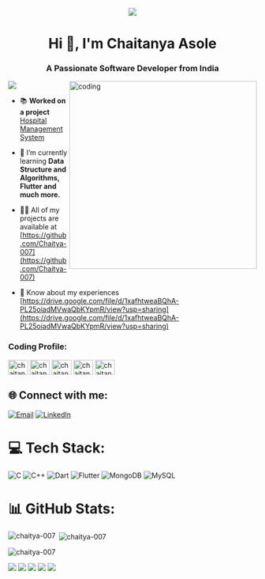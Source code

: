 <p align="center"><img src="https://blogger.googleusercontent.com/img/b/R29vZ2xl/AVvXsEjgn--_Bz1rfAqhcE7hUBbb4MWlbdJW85z8gWL86mkshsfo1iK0Bc695tANjjYl5ZMVhzN4wBv7ljs5NVnaCoIjb2lHmtR43ApNLHoFb2jgGwF0QZiCbdIVJBK1djiX2DF70zKR1wDlR9r-H3pDoSyQAIUcRGYEMD6fI-2URoQSYUpHcYGh9juHssX1hg/w640-h360/How%20to%20solve%20(2).gif" /></p>

<h1 align="center">Hi 👋, I'm Chaitanya Asole</h1>

<h3 align="center">A Passionate Software Developer from India</h3>

<img align="right" alt="coding" width="380" src ="https://media.tenor.com/2uyENRmiUt0AAAAM/coding.gif">

<!-- BlueButton Profile Viewer
<p align="left"> <img src="https://komarev.com/ghpvc/?username=chaitya-007&label=Profile%20views&color=0e75b6&style=flat" alt="chaitya-007" /> </p>
-->

[![](https://visitcount.itsvg.in/api?id=chaitya-007&icon=9&color=7)](https://visitcount.itsvg.in)

- 📚 **Worked on a project** [Hospital Management System](https://github.com/Chaitya-007/Hospital-Management-DBMS-PROJECT)

- 🌱 I’m currently learning **Data Structure and Algorithms, Flutter and much more.**

- 👨‍💻 All of my projects are available at [https://github.com/Chaitya-007](https://github.com/Chaitya-007)

<!--- 📫 How to reach me **chaitanyaasole@gmail.com**-->

- 📄 Know about my experiences [https://drive.google.com/file/d/1xafhtweaBQhA-PL25oiadMVwaQbKYpmR/view?usp=sharing](https://drive.google.com/file/d/1xafhtweaBQhA-PL25oiadMVwaQbKYpmR/view?usp=sharing)

<h3 align="left">Coding Profile:</h3>
<p align="left">
<a href="https://linkedin.com/in/chaitanya-asole" target="blank"><img align="center" src="https://raw.githubusercontent.com/rahuldkjain/github-profile-readme-generator/master/src/images/icons/Social/linked-in-alt.svg" alt="chaitanya-asole" height="30" width="40" /></a>
<a href="https://www.codechef.com/users/chaitanyaasole" target="blank"><img align="center" src="https://cdn.jsdelivr.net/npm/simple-icons@3.1.0/icons/codechef.svg" alt="chaitanyaasole" height="30" width="40" /></a>
<a href="https://www.hackerrank.com/chaitanyaasole" target="blank"><img align="center" src="https://raw.githubusercontent.com/rahuldkjain/github-profile-readme-generator/master/src/images/icons/Social/hackerrank.svg" alt="chaitanyaasole" height="30" width="40" /></a>
<a href="https://www.leetcode.com/chaitanyaasole" target="blank"><img align="center" src="https://raw.githubusercontent.com/rahuldkjain/github-profile-readme-generator/master/src/images/icons/Social/leet-code.svg" alt="chaitanyaasole" height="30" width="40" /></a>
<a href="https://auth.geeksforgeeks.org/user/chaitanys9wx" target="blank"><img align="center" src="https://raw.githubusercontent.com/rahuldkjain/github-profile-readme-generator/master/src/images/icons/Social/geeks-for-geeks.svg" alt="chaitanys9wx" height="30" width="40" /></a>
</p>

<!--
<h3 align="left">Languages and Tools:</h3>
<p align="left"> <a href="https://www.cprogramming.com/" target="_blank" rel="noreferrer"> <img src="https://raw.githubusercontent.com/devicons/devicon/master/icons/c/c-original.svg" alt="c" width="40" height="40"/> </a> <a href="https://www.w3schools.com/cpp/" target="_blank" rel="noreferrer"> <img src="https://raw.githubusercontent.com/devicons/devicon/master/icons/cplusplus/cplusplus-original.svg" alt="cplusplus" width="40" height="40"/> </a> <a href="https://dart.dev" target="_blank" rel="noreferrer"> <img src="https://www.vectorlogo.zone/logos/dartlang/dartlang-icon.svg" alt="dart" width="40" height="40"/> </a> <a href="https://flutter.dev" target="_blank" rel="noreferrer"> <img src="https://www.vectorlogo.zone/logos/flutterio/flutterio-icon.svg" alt="flutter" width="40" height="40"/> </a> <a href="https://git-scm.com/" target="_blank" rel="noreferrer"> <img src="https://www.vectorlogo.zone/logos/git-scm/git-scm-icon.svg" alt="git" width="40" height="40"/> </a> <a href="https://www.mathworks.com/" target="_blank" rel="noreferrer"> <img src="https://upload.wikimedia.org/wikipedia/commons/2/21/Matlab_Logo.png" alt="matlab" width="40" height="40"/> </a> <a href="https://www.mongodb.com/" target="_blank" rel="noreferrer"> <img src="https://raw.githubusercontent.com/devicons/devicon/master/icons/mongodb/mongodb-original-wordmark.svg" alt="mongodb" width="40" height="40"/> </a> <a href="https://www.mysql.com/" target="_blank" rel="noreferrer"> <img src="https://raw.githubusercontent.com/devicons/devicon/master/icons/mysql/mysql-original-wordmark.svg" alt="mysql" width="40" height="40"/> </a> </p>
-->

## 🌐 Connect with me:

<!--[![LinkedIn](https://img.shields.io/badge/LinkedIn-%230077B5.svg?logo=linkedin&logoColor=white)](https://linkedin.com/in/chaitanya-asole)-->
<a href="mailto:chaitanyaasole@gmail.com"><img src="https://img.shields.io/badge/email-%23D14836.svg?style=for-the-badge&logo=gmail&logoColor=white" alt="Email"></a>
<a href="https://www.linkedin.com/in/chaitanya-asole/" target="_blank"><img src="https://img.shields.io/badge/linkedIn-%2300599C.svg?style=for-the-badge&logo=LinkedIn&logoColor=white" alt="LinkedIn"></a>


# 💻 Tech Stack:
![C](https://img.shields.io/badge/c-%2300599C.svg?style=for-the-badge&logo=c&logoColor=white) ![C++](https://img.shields.io/badge/c++-%2300599C.svg?style=for-the-badge&logo=c%2B%2B&logoColor=white) ![Dart](https://img.shields.io/badge/dart-%230175C2.svg?style=for-the-badge&logo=dart&logoColor=white) ![Flutter](https://img.shields.io/badge/Flutter-%2302569B.svg?style=for-the-badge&logo=Flutter&logoColor=white) ![MongoDB](https://img.shields.io/badge/MongoDB-%234ea94b.svg?style=for-the-badge&logo=mongodb&logoColor=white) ![MySQL](https://img.shields.io/badge/mysql-%2300f.svg?style=for-the-badge&logo=mysql&logoColor=white)



# 📊 GitHub Stats:

<p><img align="left" src="https://github-readme-stats.vercel.app/api/top-langs?username=chaitya-007&show_icons=true&locale=en&layout=compact&theme=radical" alt="chaitya-007" /></p>

<p>&nbsp;<img align="center" src="https://github-readme-stats.vercel.app/api?username=chaitya-007&show_icons=true&locale=en&theme=radical" alt="chaitya-007" /></p>

<p><img align="center" src="https://github-readme-streak-stats.herokuapp.com/?user=chaitya-007&" alt="chaitya-007" /></p>


<!--Most languages used 
![](https://github-readme-stats.vercel.app/api/top-langs?username=chaitya-007&show_icons=true&locale=en&layout=compact&theme=radical&hide_border=false&include_all_commits=true&count_private=true)
-->
<!--Github Stats
![](https://github-readme-stats.vercel.app/api?username=chaitya-007&theme=holi&show_icons=true)
-->
<!--Streak Performance
![](https://github-readme-streak-stats.herokuapp.com/?user=chaitya-007&theme=midnight-purple&hide_border=false)
-->

<!--
![](http://github-profile-summary-cards.vercel.app/api/cards/profile-details?username=chaitya-007&theme=tokyonight)
![](http://github-profile-summary-cards.vercel.app/api/cards/repos-per-language?username=chaitya-007&theme=radical&exclude={exclude})
![](http://github-profile-summary-cards.vercel.app/api/cards/most-commit-language?username=chaitya-007&theme=monokai&exclude={exclude})
![](http://github-profile-summary-cards.vercel.app/api/cards/stats?username=chaitya-007&theme=solarized_dark)
![](http://github-profile-summary-cards.vercel.app/api/cards/productive-time?username=chaitya-007&theme=github_dark&utcOffset={utcOffset})
-->

![](http://github-profile-summary-cards.vercel.app/api/cards/profile-details?username=chaitya-007&theme=tokyonight)
![](http://github-profile-summary-cards.vercel.app/api/cards/repos-per-language?username=chaitya-007&theme=tokyonight)
![](http://github-profile-summary-cards.vercel.app/api/cards/most-commit-language?username=chaitya-007&theme=tokyonight)
![](http://github-profile-summary-cards.vercel.app/api/cards/stats?username=chaitya-007&theme=tokyonight)
![](http://github-profile-summary-cards.vercel.app/api/cards/productive-time?username=chaitya-007&theme=tokyonight&utcOffset=8)

<!--
theme=midnight-purple&hide_border=false&include_all_commits=true&count_private=true
show_icons=true&locale=en&layout=compact&theme=radical
theme=midnight-purple&hide_border=false&include_all_commits=true&count_private=true&layout=compact
-->





